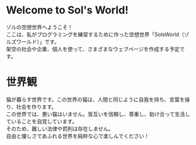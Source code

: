 # Welcome to Sol's World!
ゾルの空想世界へようこそ！  
ここは、私がプログラミングを練習するために作った空想世界「SolsWorld（ゾルズワールド）」です。  
架空の社会や企業、個人を使って、さまざまなウェブページを作成する予定です。  

# 世界観
猫が暮らす世界です。この世界の猫は、人間と同じように自我を持ち、言葉を操り、社会を作ります。  
この世界では、悪い猫はいません。皆互いを信頼し、尊重し、助け合って生活していることを自覚しています。  
そのため、難しい法律や罰則は存在しません。  
自由と優しさであふれる世界を純粋な心で楽しんでください！  
